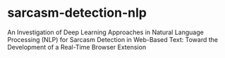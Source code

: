 # sarcasm-detection-nlp
An Investigation of Deep Learning Approaches in Natural Language Processing (NLP)  for Sarcasm Detection in Web-Based Text: Toward the Development of a Real-Time Browser Extension

